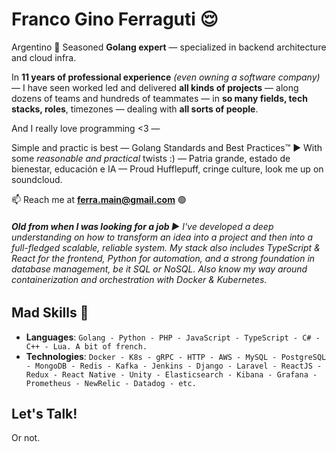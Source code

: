 # Franco Gino Ferraguti 😌

Argentino 💙 Seasoned **Golang expert** — specialized in backend architecture and cloud infra.

In **11 years of professional experience** *(even owning a software company)* — I have seen worked led and delivered **all kinds of projects** — along dozens of teams and hundreds of teammates — in **so many fields, tech stacks, roles**, timezones — dealing with **all sorts of people**. 

And I really love programming <3 — 

Simple and practic is best — Golang Standards and Best Practices™️ ► With some *reasonable and practical* twists :) — Patria grande, estado de bienestar, educación e IA — Proud Hufflepuff, cringe culture, look me up on soundcloud. 

📫 Reach me at **ferra.main@gmail.com** 🟢 

###### **Old from when I was looking for a job ►** I've developed a deep understanding on how to transform an idea into a project and then into a full-fledged scalable, reliable system. My stack also includes TypeScript & React for the frontend, Python for automation, and a strong foundation in database management, be it SQL or NoSQL. Also know my way around containerization and orchestration with Docker & Kubernetes.

## Mad Skills 🏀

- **Languages**: `Golang - Python - PHP - JavaScript - TypeScript - C# - C++ - Lua. A bit of french.`
- **Technologies**: `Docker - K8s - gRPC - HTTP - AWS - MySQL - PostgreSQL - MongoDB - Redis - Kafka - Jenkins - Django - Laravel - ReactJS - Redux - React Native - Unity - Elasticsearch - Kibana - Grafana - Prometheus - NewRelic - Datadog - etc.`

## Let's Talk!

Or not.
